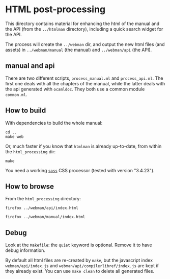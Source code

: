 # HTML post-processing

This directory contains material for enhancing the html of the manual
and the API (from the `../htmlman` directory), including a quick
search widget for the API.

The process will create the `../webman` dir, and output the new html
files (and assets) in `../webman/manual` (the manual) and `../webman/api` (the
API).

## manual and api

There are two different scripts, `process_manual.ml` and
`process_api.ml`.  The first one deals with all the chapters of the
manual, while the latter deals with the api generated with `ocamldoc`.
They both use a common module `common.ml`.

## How to build

With dependencies to build the whole manual:
```
cd ..
make web
```

Or, much faster if you know that `htmlman` is already up-to-date, from
within the `html_processing` dir:

```
make
```

You need a working
[`sass`](https://sass-lang.com/) CSS processor (tested with version
"3.4.23").

## How to browse

From the `html_processing` directory:

`firefox ../webman/api/index.html`

`firefox ../webman/manual/index.html`

## Debug

Look at the `Makefile`: the `quiet` keyword is optional. Remove it to
have debug information.

By default all html files are re-created by `make`, but the javascript
index `webman/api/index.js` and `webman/api/compilerlibref/index.js`
are kept if they already exist. You can use `make clean` to delete all
generated files.
